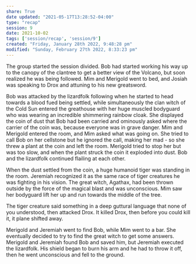 ```yaml
---
share: True
date updated: "2021-05-17T13:28:52-04:00"
type: "recap"
session: 9
date: 2021-10-02
tags: ['session/recap', 'session/9']
created: "Friday, January 28th 2022, 9:48:28 pm"
modified: "Sunday, February 27th 2022, 8:33:23 pm"
---
```

The group started the session divided. Bob had started working his way up to the canopy of the clantree to get a better view of the Volcano, but soon realized he was being followed. Mim and Merigold went to bed, and Josiah was speaking to Drox and attuning to his new greatsword.

Bob was attacked by the lizardfolk following when he started to head towards a blood fued being settled, while simultaneously the clan witch of the Cold Sun entered the greathouse with her huge muscled bodyguard who was wearing an incredible shimmering rainbow cloak. She displayed the coin of dust that Bob had been carried and ominously asked where the carrier of the coin was, because everyone was in grave danger. Mim and Merigold entered the room, and Mim asked what was going on. She tried to call Bob on her cellstone but he ignored the call, making her mad - so she threw a plant at the coin and left the room. Merigold tried to stop her but was too slow, and when the plant struck the coin it exploded into dust. Bob and the lizardfolk continued flailing at each other.

When the dust settled from the coin, a huge humanoid tiger was standing in the room. Jeremiah recognized it as the same race of tiger creatures he was fighting in his vision. The great witch, Agathax, had been thrown outside by the force of the magical blast and was unconscious. Mim saw her bodyguard lift her up and run towards the middle of the tree.

The tiger creature said something in a deep guttural language that none of you understood, then attacked Drox. It killed Drox, then before you could kill it, it plane shifted away.

Merigold and Jeremiah went to find Bob, while Mim went to a bar. She eventually decided to try to find the great witch to get some answers. Merigold and Jeremiah found Bob and saved him, but Jeremiah executed the lizardfolk. His shield began to burn his arm and he had to throw it off, then he went unconscious and fell to the ground.